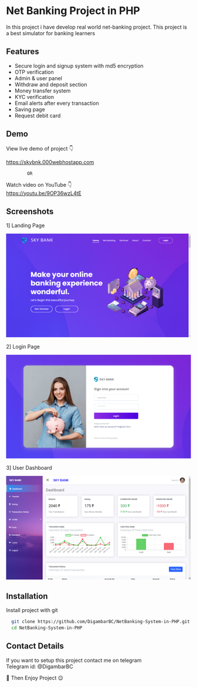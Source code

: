 
# Net Banking Project in PHP

In this project i have develop real world net-banking project. This project is a best simulator for banking learners

## Features

- Secure login and signup system with md5 encryption
- OTP verification 
- Admin & user panel
- Withdraw and deposit section
- Money transfer system
- KYC verification
- Email alerts after every transaction
- Saving page
- Request debit card 

## Demo

View live demo of project 👇

https://skybnk.000webhostapp.com  
            
            OR 
Watch video on YouTube 👇   
https://youtu.be/9OP36wzL4tE
## Screenshots
1] Landing Page

![App Screenshot](https://raw.githubusercontent.com/DigambarBC/image-hosting/main/landing%20page.png)

2] Login Page

![App Screenshot](https://raw.githubusercontent.com/DigambarBC/image-hosting/main/login_dash.png)

3] User Dashboard

![App Screenshot](https://raw.githubusercontent.com/DigambarBC/image-hosting/main/php_bank_userdash.png)

## Installation

Install project with git

```bash
  git clone https://github.com/DigambarBC/NetBanking-System-in-PHP.git
  cd NetBanking-System-in-PHP
```
## Contact Details  

If you want to setup this project contact me on telegram  
Telegram id: @DigambarBC  


  🎉 Then Enjoy Project 😉  



